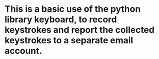 # This is a basic use of the python library keyboard, to record keystrokes and report the collected keystrokes to a separate email account.
